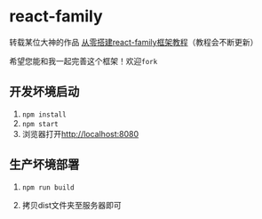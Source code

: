 # react-family
转载某位大神的作品
[从零搭建react-family框架教程](https://github.com/brickspert/blog/issues/1)（教程会不断更新）

希望您能和我一起完善这个框架！欢迎`fork`

## 开发坏境启动

1. `npm install`
2. `npm start`
3. 浏览器打开[http://localhost:8080](http://localhost:8080)

## 生产坏境部署

1. `npm run build`

2. 拷贝dist文件夹至服务器即可